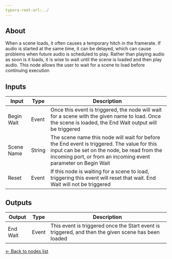 ```yaml
---
typora-root-url:../
---
```


## About
When a scene loads, it often causes a temporary hitch in the framerate. If audio is started at the same time, it can be delayed, which can cause problems when future audio is scheduled to play. Rather than playing audio as soon is it loads, it is wise to wait until the scene is loaded and then play audio. This node allows the user to wait for a scene to load before continuing execution

## Inputs
Input | Type | Description
------------ | ------|-------
Begin Wait | Event | Once this event is triggered, the node will wait for a scene with the given name to load. Once the scene is loaded, the End Wait output will be triggered
Scene Name | String | The scene name this node will wait for before the End event is triggered. The value for this input can be set on the node, be read from the incoming port, or from an incoming event parameter on Begin Wait
Reset | Event | If this node is waiting for a scene to load, triggering this event will reset that wait. End Wait will not be triggered


## Outputs
Output | Type| Description
------------ | -------|------
End Wait | Event | This event is triggered once the Start event is triggered, and then the given scene has been loaded

[<- Back to nodes list](Nodes)
